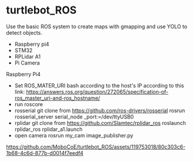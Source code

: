 # turtlebot_ROS
Use the basic ROS system to create maps with gmapping and use YOLO to detect objects.

- Raspberry pi4
- STM32
- RPLidar A1
- Pi Camera

Raspberry Pi4
- Set ROS_MATER_URI bash according to the host's IP according to this link: https://answers.ros.org/question/272065/specification-of-ros_master_uri-and-ros_hostname/
- run roscore
- rosserial
git clone from https://github.com/ros-drivers/rosserial
rosrun rosserial_server serial_node _port:=/dev/ttyUSB0
- rplidar
git clone from https://github.com/Slamtec/rplidar_ros
roslaunch rplidar_ros rplidar_a1.launch
- open camera
rosrun my_cam image_publisher.py

https://github.com/MoboCoE/turtlebot_ROS/assets/119753018/80c303c6-1b68-4c6d-877b-d0014f7eedf4

